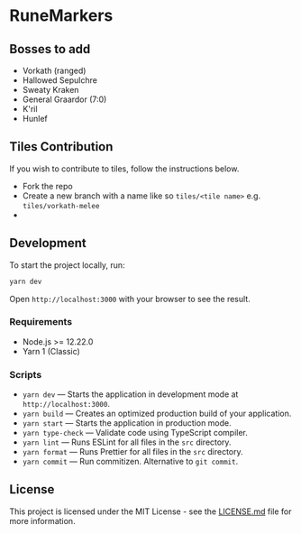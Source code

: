 # RuneMarkers

## Bosses to add
- Vorkath (ranged)
- Hallowed Sepulchre
- Sweaty Kraken
- General Graardor (7:0)
- K'ril
- Hunlef

## Tiles Contribution
If you wish to contribute to tiles, follow the instructions below.

- Fork the repo
- Create a new branch with a name like so `tiles/<tile name>` e.g. `tiles/vorkath-melee`
- 


## Development

To start the project locally, run:

```bash
yarn dev
```

Open `http://localhost:3000` with your browser to see the result.

### Requirements

- Node.js >= 12.22.0
- Yarn 1 (Classic)

### Scripts

- `yarn dev` — Starts the application in development mode at `http://localhost:3000`.
- `yarn build` — Creates an optimized production build of your application.
- `yarn start` — Starts the application in production mode.
- `yarn type-check` — Validate code using TypeScript compiler.
- `yarn lint` — Runs ESLint for all files in the `src` directory.
- `yarn format` — Runs Prettier for all files in the `src` directory.
- `yarn commit` — Run commitizen. Alternative to `git commit`.

## License

This project is licensed under the MIT License - see the [LICENSE.md](LICENSE.md) file for more information.
